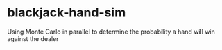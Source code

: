 # blackjack-hand-sim
 Using Monte Carlo in parallel to determine the probability a hand will win against the dealer
